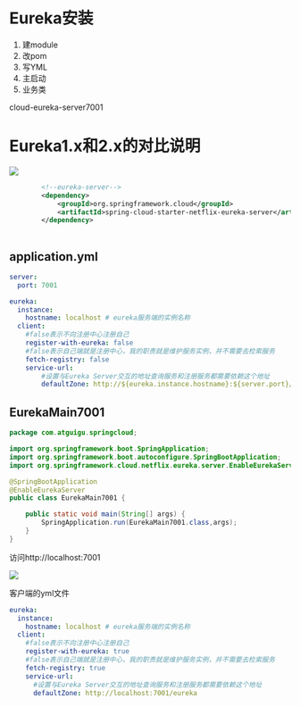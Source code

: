 # Eureka安装

1. 建module
2. 改pom
3. 写YML
4. 主启动
5. 业务类



cloud-eureka-server7001



# Eureka1.x和2.x的对比说明

![](https://xinqianpingtaib2btest.oss-cn-shenzhen.aliyuncs.com/xinqianpingtaib2btest/blogimg/2020/微信截图_20200403205831.jpg)





```xml
        <!--eureka-server-->
        <dependency>
            <groupId>org.springframework.cloud</groupId>
            <artifactId>spring-cloud-starter-netflix-eureka-server</artifactId>
        </dependency>
       
```

## application.yml

```yaml
server:
  port: 7001

eureka:
  instance:
    hostname: localhost # eureka服务端的实例名称
  client:
    #false表示不向注册中心注册自己
    register-with-eureka: false
    #false表示自己端就是注册中心，我的职责就是维护服务实例，并不需要去检索服务
    fetch-registry: false
    service-url:
        #设置与Eureka Server交互的地址查询服务和注册服务都需要依赖这个地址
        defaultZone: http://${eureka.instance.hostname}:${server.port}/eureka/
```

## EurekaMain7001

```java
package com.atguigu.springcloud;

import org.springframework.boot.SpringApplication;
import org.springframework.boot.autoconfigure.SpringBootApplication;
import org.springframework.cloud.netflix.eureka.server.EnableEurekaServer;

@SpringBootApplication
@EnableEurekaServer
public class EurekaMain7001 {

    public static void main(String[] args) {
        SpringApplication.run(EurekaMain7001.class,args);
    }
}
```



访问http://localhost:7001

![](https://xinqianpingtaib2btest.oss-cn-shenzhen.aliyuncs.com/xinqianpingtaib2btest/blogimg/2020/微信截图_20200403212857.jpg)

客户端的yml文件

```yaml
eureka:
  instance:
    hostname: localhost # eureka服务端的实例名称
  client:
    #false表示不向注册中心注册自己
    register-with-eureka: true
    #false表示自己端就是注册中心，我的职责就是维护服务实例，并不需要去检索服务
    fetch-registry: true
    service-url:
      #设置与Eureka Server交互的地址查询服务和注册服务都需要依赖这个地址
      defaultZone: http://localhost:7001/eureka
```

